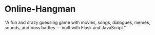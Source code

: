 # Online-Hangman
"A fun and crazy guessing game with movies, songs, dialogues, memes, sounds, and boss battles — built with Flask and JavaScript."
